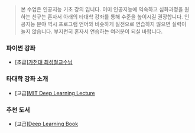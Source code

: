 

> 본 수업은 인공지능 기초 강의 입니다.
> 이미 인공지능에 익숙하고 심화과정을 원하는 친구는 혼자서 아래의 타대학 강좌를 통해 수준을 높이시길 권장합니다.
> 인공지능 분야 역시 프로그램 언어와 비슷하게 실전으로 연습하지 않으면 실력이 늘지 않습니다.
> 부지런히 혼자서 연습하는 여러분이 되실 바랍니다.

### 파이썬 강좌
- [초급][가천대 최성철교수님 ](https://github.com/TeamLab/introduction_to_python_TEAMLAB_MOOC)


### 타대학 강좌 소개
- [고급][MIT Deep Learning Lecture](https://deeplearning.mit.edu/)


### 추천 도서
- [고급][Deep Learning Book](https://www.deeplearningbook.org/)
